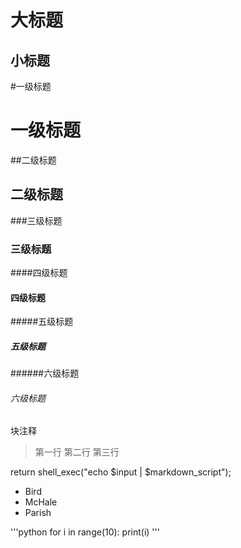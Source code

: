 大标题
==

小标题
--

#一级标题
# 一级标题

##二级标题
## 二级标题

###三级标题
### 三级标题

####四级标题
#### 四级标题

#####五级标题
##### 五级标题

######六级标题
###### 六级标题

块注释

>第一行
>第二行
>第三行

return shell_exec("echo $input | $markdown_script");

<ul>
    <li>Bird</li>
    <li>McHale</li>
    <li>Parish</li>
</ul>


'''python 
for i in range(10):
	print(i)
'''





